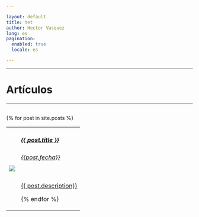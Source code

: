 ```yaml
---

layout: default
title: tet
author: Hector Vasquez
lang: es
pagination:
  enabled: true
  locale: es

---
```


***
# Artículos
***
<br>

<table class="table table-hover">
 <tbody>
{% for post in site.posts %}
 <tr>
   <td>

<image class="img-fluid"  src="{{ site.baseurl }}{{post.images}}">
   <td> 
    <a class="text-dark" href="{{ site.baseurl }}{{ post.url }}"> <div><h5> {{ post.title }}</h5> <h6>{{post.fecha}}</h6><br>{{ post.description}}</div></a> 

{% endfor %}
  


